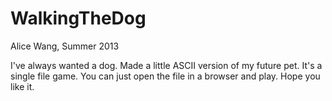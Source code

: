 WalkingTheDog
=============
Alice Wang, Summer 2013

I've always wanted a dog. Made a little ASCII version of my future pet. It's a single file game. You can just open the file in a browser and play. Hope you like it. 

